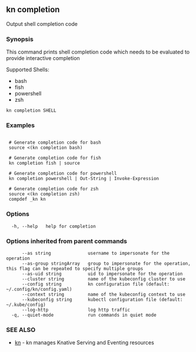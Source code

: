 ## kn completion

Output shell completion code

### Synopsis


This command prints shell completion code which needs to be evaluated
to provide interactive completion

Supported Shells:
 - bash
 - fish
 - powershell
 - zsh

```
kn completion SHELL
```

### Examples

```

 # Generate completion code for bash
 source <(kn completion bash)

 # Generate completion code for fish
 kn completion fish | source

 # Generate completion code for powershell
 kn completion powershell | Out-String | Invoke-Expression

 # Generate completion code for zsh
 source <(kn completion zsh)
 compdef _kn kn
```

### Options

```
  -h, --help   help for completion
```

### Options inherited from parent commands

```
      --as string              username to impersonate for the operation
      --as-group stringArray   group to impersonate for the operation, this flag can be repeated to specify multiple groups
      --as-uid string          uid to impersonate for the operation
      --cluster string         name of the kubeconfig cluster to use
      --config string          kn configuration file (default: ~/.config/kn/config.yaml)
      --context string         name of the kubeconfig context to use
      --kubeconfig string      kubectl configuration file (default: ~/.kube/config)
      --log-http               log http traffic
  -q, --quiet-mode             run commands in quiet mode
```

### SEE ALSO

* [kn](kn.md)	 - kn manages Knative Serving and Eventing resources

